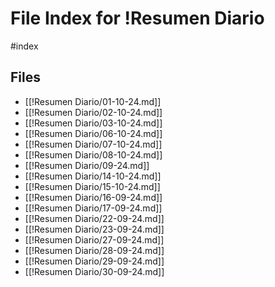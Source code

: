 # File Index for !Resumen Diario
#index

## Files

- [[!Resumen Diario/01-10-24.md]]
- [[!Resumen Diario/02-10-24.md]]
- [[!Resumen Diario/03-10-24.md]]
- [[!Resumen Diario/06-10-24.md]]
- [[!Resumen Diario/07-10-24.md]]
- [[!Resumen Diario/08-10-24.md]]
- [[!Resumen Diario/09-24.md]]
- [[!Resumen Diario/14-10-24.md]]
- [[!Resumen Diario/15-10-24.md]]
- [[!Resumen Diario/16-09-24.md]]
- [[!Resumen Diario/17-09-24.md]]
- [[!Resumen Diario/22-09-24.md]]
- [[!Resumen Diario/23-09-24.md]]
- [[!Resumen Diario/27-09-24.md]]
- [[!Resumen Diario/28-09-24.md]]
- [[!Resumen Diario/29-09-24.md]]
- [[!Resumen Diario/30-09-24.md]]
